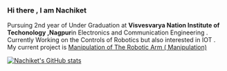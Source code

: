 ### Hi there , I am Nachiket

<!--
**Nachiket497/Nachiket497** is a ✨ _special_ ✨ repository because its `README.md` (this file) appears on your GitHub profile.

Here are some ideas to get you started:

- 🔭 I’m currently working on ...
- 🌱 I’m currently learning ...
- 👯 I’m looking to collaborate on ...
- 🤔 I’m looking for help with ...
- 💬 Ask me about ...
- 📫 How to reach me: ...
- 😄 Pronouns: ...
- ⚡ Fun fact: ...
-->
Pursuing 2nd year of Under Graduation at **Visvesvarya Nation Institute of Techonology ,Nagpur**in Electronics and Communication Engineering . Currently Working on the Controls of Robotics but also interested in IOT . My current project is [Manipulation of The Robotic Arm ( Manipulation) ](https://github.com/IvLabs/manipulation)

[![Nachiket's GitHub stats](https://github-readme-stats.vercel.app/api?username=Nachiket497)](https://github.com/Nachiket497/github-readme-stats)

